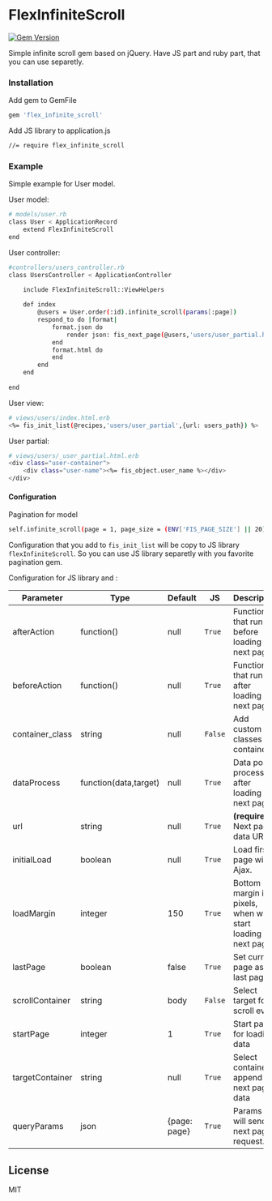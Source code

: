 # FlexInfiniteScroll
[![Gem Version](https://badge.fury.io/rb/flex_infinite_scroll.svg)](https://badge.fury.io/rb/flex_infinite_scroll)

Simple infinite scroll gem based on jQuery. Have JS part and ruby part, that you can use separetly.


### Installation



Add gem to GemFile

```sh
gem 'flex_infinite_scroll'
```

Add JS library to application.js

```sh
//= require flex_infinite_scroll
```

### Example

Simple example for User model.

User model:
```sh
# models/user.rb
class User < ApplicationRecord
    extend FlexInfiniteScroll
end
```

User controller:
```sh
#controllers/users_controller.rb
class UsersController < ApplicationController

    include FlexInfiniteScroll::ViewHelpers
    
    def index
        @users = User.order(:id).infinite_scroll(params[:page])
        respond_to do |format|
            format.json do
                render json: fis_next_page(@users,'users/user_partial.html.erb')
            end
            format.html do
            end
        end
    end
    
end
```

User view:
```sh
# views/users/index.html.erb
<%= fis_init_list(@recipes,'users/user_partial',{url: users_path}) %>
```

User partial:
```sh
# views/users/_user_partial.html.erb
<div class="user-container">
    <div class="user-name"><%= fis_object.user_name %></div>
</div>
```

#### Configuration
Pagination for model
```sh
self.infinite_scroll(page = 1, page_size = (ENV['FIS_PAGE_SIZE'] || 20))
```
Configuration that you add to ```fis_init_list``` will be copy to JS library ```flexInfiniteScroll```. So you can use JS library separetly with you favorite pagination gem. 

Configuration for JS library and :

|Parameter|Type|Default|JS|Description|
|---------|----|-------|--|-----------|
|afterAction|function()|null|```True```|Function that run before loading next page.|
|beforeAction|function()|null|```True```|Function that run after loading next page.|
|container_class|string|null|```False```| Add custom classes to container|
|dataProcess|function(data,target)|null|```True```|Data post process after loading next page - 
|url|string|null|```True```|**(required)** Next page data URL.|
|initialLoad|boolean|null|```True```|Load first page with Ajax.|
|loadMargin|integer|150|```True```|Bottom margin in pixels, when will start loading next page.|
|lastPage|boolean|false|```True```|Set current page as last page|
|scrollContainer|string|body|```False```| Select target for scroll event|
|startPage|integer|1|```True```|Start page for loading data|
|targetContainer|string|null|```True```|Select container to append next page data|
|queryParams|json|{page: page}|```True```|Params that will send to next page request.|


License
----

MIT

